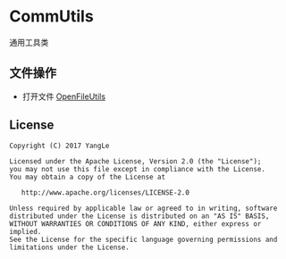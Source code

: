 # CommUtils

通用工具类

## 文件操作

- 打开文件 [OpenFileUtils](https://github.com/alidili/CommUtils/blob/master/app/src/main/java/com/yl/commutils/OpenFileUtils.java)

## License

```
Copyright (C) 2017 YangLe

Licensed under the Apache License, Version 2.0 (the "License");
you may not use this file except in compliance with the License.
You may obtain a copy of the License at

   http://www.apache.org/licenses/LICENSE-2.0

Unless required by applicable law or agreed to in writing, software
distributed under the License is distributed on an "AS IS" BASIS,
WITHOUT WARRANTIES OR CONDITIONS OF ANY KIND, either express or implied.
See the License for the specific language governing permissions and
limitations under the License.
```
